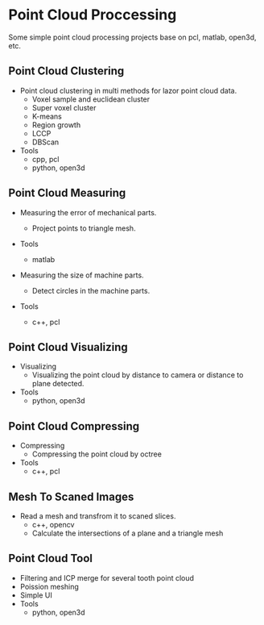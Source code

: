 # Point Cloud Proccessing
Some simple point cloud processing projects base on pcl, matlab, open3d, etc.
## Point Cloud Clustering
- Point cloud clustering in multi methods for lazor point cloud data.
  + Voxel sample and euclidean cluster 
  + Super voxel cluster 
  + K-means 
  + Region growth 
  + LCCP
  + DBScan
- Tools 
  + cpp, pcl
  + python, open3d 

## Point Cloud Measuring 
- Measuring the error of mechanical parts.
  + Project points to triangle mesh.
- Tools 
  + matlab

- Measuring the size of machine parts.
  + Detect circles in the machine parts.
- Tools 
  + c++, pcl

## Point Cloud Visualizing 
- Visualizing
  + Visualizing the point cloud by distance to camera or distance to plane detected.
- Tools 
  + python, open3d

## Point Cloud Compressing
- Compressing
  + Compressing the point cloud by octree 
- Tools 
  + c++, pcl

## Mesh To Scaned Images 
- Read a mesh and transfrom it to scaned slices.
  + c++, opencv
  + Calculate the intersections of a plane and a triangle mesh

## Point Cloud Tool
- Filtering and ICP merge for several tooth point cloud
- Poission meshing
- Simple UI
- Tools 
  + python, open3d